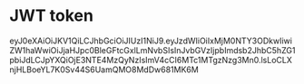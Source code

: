﻿# JWT token

eyJ0eXAiOiJKV1QiLCJhbGciOiJIUzI1NiJ9.eyJzdWIiOiIxMjM0NTY3ODkwIiwiZW1haWwiOiJjaHJpc0BleGFtcGxlLmNvbSIsInJvbGVzIjpbImdsb2JhbC5hZG1pbiJdLCJpYXQiOjE3NTE4MzQyNzIsImV4cCI6MTc1MTgzNzg3Mn0.lsLoCLXnjHLBoeYL7K0Sv44S6UamQMO8MdDw681MK6M
